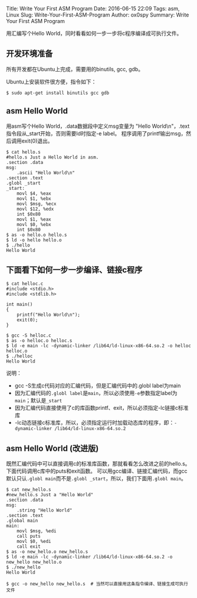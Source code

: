 Title: Write Your First ASM Program
Date: 2016-06-15 22:09
Tags: asm, Linux
Slug: Write-Your-First-ASM-Program
Author: ox0spy
Summary: Write Your First ASM Program

用汇编写个Hello World，同时看看如何一步一步将c程序编译成可执行文件。

## 开发环境准备

所有开发都在Ubuntu上完成，需要用的binutils, gcc, gdb。

Ubuntu上安装软件很方便，指令如下：

    $ sudo apt-get install binutils gcc gdb

## asm Hello World

用asm写个Hello World，.data数据段中定义msg变量为 "Hello World\n"，.text指令段从\_start开始，否则需要ld时指定-e label。
程序调用了printf输出msg，然后调用exit(0)退出。

	$ cat hello.s
    #hello.s Just a Hello World in asm.
    .section .data
    msg:
        .ascii "Hello World\n"
    .section .text
    .globl _start
    _start:
        movl $4, %eax
        movl $1, %ebx
        movl $msg, %ecx
        movl $12, %edx
        int $0x80
        movl $1, %eax
        movl $0, %ebx
        int $0x80
	$ as -o hello.o hello.s
	$ ld -o hello hello.o
	$ ./hello
    Hello World

## 下面看下如何一步一步编译、链接c程序

	$ cat helloc.c
    #include <stdio.h>
    #include <stdlib.h>

    int main()
    {
        printf("Hello World\n");
        exit(0);
    }

    $ gcc -S helloc.c
    $ as -o helloc.o helloc.s
    $ ld -e main -lc -dynamic-linker /lib64/ld-linux-x86-64.so.2 -o helloc helloc.o
    $ ./helloc
    Hello World

说明：
- gcc -S生成c代码对应的汇编代码，但是汇编代码中的.globl label为main
- 因为汇编代码的`.globl label`是`main`，所以必须使用`-e`参数指定label为`main`；默认是`_start`
- 因为汇编代码直接使用了c的库函数printf、exit，所以必须指定-lc链接c标准库
- -lc动态链接c标准库，所以，必须指定运行时加载动态库的程序，即：`-dynamic-linker /lib64/ld-linux-x86-64.so.2`

## asm Hello World (改进版)

既然汇编代码中可以直接调用c的标准库函数，那就看看怎么改进之前的hello.s。
下面代码调用c库中的puts和exit函数。
可以用gcc编译、链接汇编代码，而gcc默认只认`.globl main`而不是`.globl _start`，所以，我们下面用`.globl main`。

	$ cat new_hello.s
    #new_hello.s Just a "Hello World"
    .section .data
    msg:
        .string "Hello World"
    .section .text
    .global main
    main:
        movl $msg, %edi
        call puts
        movl $0, %edi
        call exit
    $ as -o new_hello.o new_hello.s
    $ ld -e main -lc -dynamic-linker /lib64/ld-linux-x86-64.so.2 -o new_hello new_hello.o
    $ ./new_hello
    Hello World

    $ gcc -o new_hello new_hello.s  # 当然可以直接用这条指令编译、链接生成可执行文件
